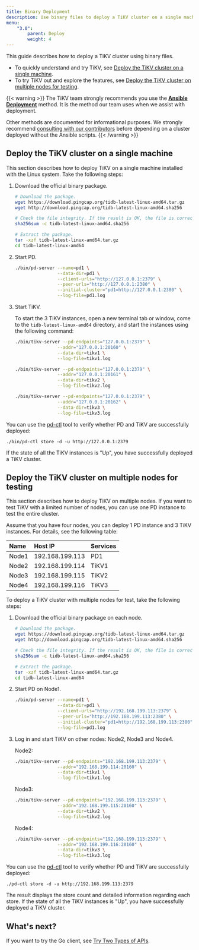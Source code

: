 ```yaml
---
title: Binary Deployment
description: Use binary files to deploy a TiKV cluster on a single machine or on multiple nodes for testing.
menu:
    "3.0":
        parent: Deploy
        weight: 4
---
```


This guide describes how to deploy a TiKV cluster using binary files.


- To quickly understand and try TiKV, see [Deploy the TiKV cluster on a single machine](#deploy-the-tikv-cluster-on-a-single-machine).
- To try TiKV out and explore the features, see [Deploy the TiKV cluster on multiple nodes for testing](#deploy-the-tikv-cluster-on-multiple-nodes-for-testing).

{{< warning >}}
The TiKV team strongly recommends you use the [**Ansible Deployment**](../ansible/) method. It is the method our team uses when we assist with deployment.

Other methods are documented for informational purposes. We strongly recommend [consulting with our contributors](/chat) before depending on a cluster deployed without the Ansible scripts.
{{< /warning >}}

## Deploy the TiKV cluster on a single machine

This section describes how to deploy TiKV on a single machine installed with the Linux system. Take the following steps:

1. Download the official binary package.

    ```bash
    # Download the package.
    wget https://download.pingcap.org/tidb-latest-linux-amd64.tar.gz
    wget http://download.pingcap.org/tidb-latest-linux-amd64.sha256

    # Check the file integrity. If the result is OK, the file is correct.
    sha256sum -c tidb-latest-linux-amd64.sha256

    # Extract the package.
    tar -xzf tidb-latest-linux-amd64.tar.gz
    cd tidb-latest-linux-amd64
    ```

2. Start PD.

    ```bash
    ./bin/pd-server --name=pd1 \
                    --data-dir=pd1 \
                    --client-urls="http://127.0.0.1:2379" \
                    --peer-urls="http://127.0.0.1:2380" \
                    --initial-cluster="pd1=http://127.0.0.1:2380" \
                    --log-file=pd1.log
    ```

3. Start TiKV.

    To start the 3 TiKV instances, open a new terminal tab or window, come to the `tidb-latest-linux-amd64` directory, and start the instances using the following command:

    ```bash
    ./bin/tikv-server --pd-endpoints="127.0.0.1:2379" \
                    --addr="127.0.0.1:20160" \
                    --data-dir=tikv1 \
                    --log-file=tikv1.log

    ./bin/tikv-server --pd-endpoints="127.0.0.1:2379" \
                    --addr="127.0.0.1:20161" \
                    --data-dir=tikv2 \
                    --log-file=tikv2.log

    ./bin/tikv-server --pd-endpoints="127.0.0.1:2379" \
                    --addr="127.0.0.1:20162" \
                    --data-dir=tikv3 \
                    --log-file=tikv3.log
    ```

You can use the [pd-ctl](https://github.com/pingcap/pd/tree/master/tools/pd-ctl) tool to verify whether PD and TiKV are successfully deployed:

```
./bin/pd-ctl store -d -u http://127.0.0.1:2379
```

If the state of all the TiKV instances is "Up", you have successfully deployed a TiKV cluster.

## Deploy the TiKV cluster on multiple nodes for testing

This section describes how to deploy TiKV on multiple nodes. If you want to test TiKV with a limited number of nodes, you can use one PD instance to test the entire cluster.

Assume that you have four nodes, you can deploy 1 PD instance and 3 TiKV instances. For details, see the following table:

| Name | Host IP | Services |
| :-- | :-- | :------------------- |
| Node1 | 192.168.199.113 | PD1 |
| Node2 | 192.168.199.114 | TiKV1 |
| Node3 | 192.168.199.115 | TiKV2 |
| Node4 | 192.168.199.116 | TiKV3 |

To deploy a TiKV cluster with multiple nodes for test, take the following steps:

1. Download the official binary package on each node.

    ```bash
    # Download the package.
    wget https://download.pingcap.org/tidb-latest-linux-amd64.tar.gz
    wget http://download.pingcap.org/tidb-latest-linux-amd64.sha256

    # Check the file integrity. If the result is OK, the file is correct.
    sha256sum -c tidb-latest-linux-amd64.sha256

    # Extract the package.
    tar -xzf tidb-latest-linux-amd64.tar.gz
    cd tidb-latest-linux-amd64
    ```

2. Start PD on Node1.

    ```bash
    ./bin/pd-server --name=pd1 \
                    --data-dir=pd1 \
                    --client-urls="http://192.168.199.113:2379" \
                    --peer-urls="http://192.168.199.113:2380" \
                    --initial-cluster="pd1=http://192.168.199.113:2380" \
                    --log-file=pd1.log
    ```

3. Log in and start TiKV on other nodes: Node2, Node3 and Node4.

    Node2:

    ```bash
    ./bin/tikv-server --pd-endpoints="192.168.199.113:2379" \
                    --addr="192.168.199.114:20160" \
                    --data-dir=tikv1 \
                    --log-file=tikv1.log
    ```

    Node3:

    ```bash
    ./bin/tikv-server --pd-endpoints="192.168.199.113:2379" \
                    --addr="192.168.199.115:20160" \
                    --data-dir=tikv2 \
                    --log-file=tikv2.log
    ```

    Node4:

    ```bash
    ./bin/tikv-server --pd-endpoints="192.168.199.113:2379" \
                    --addr="192.168.199.116:20160" \
                    --data-dir=tikv3 \
                    --log-file=tikv3.log
    ```

You can use the [pd-ctl](https://github.com/pingcap/pd/tree/master/tools/pd-ctl) tool to verify whether PD and TiKV are successfully deployed:

```
./pd-ctl store -d -u http://192.168.199.113:2379
```

The result displays the store count and detailed information regarding each store. If the state of all the TiKV instances is "Up", you have successfully deployed a TiKV cluster.

## What's next?

If you want to try the Go client, see [Try Two Types of APIs](../../../reference/clients/go/).
